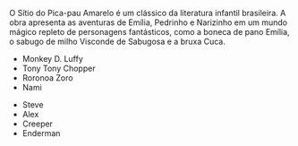  <p id="missao">O Sítio do Pica-pau Amarelo é um clássico da literatura infantil brasileira. A obra apresenta as aventuras de Emília, Pedrinho e Narizinho em um mundo mágico repleto de personagens fantásticos, como a boneca de pano Emília, o sabugo de milho Visconde de Sabugosa e a bruxa Cuca.</p>
   <ul>
    <li class="itens">Monkey D. Luffy</li>
    <li>Tony Tony Chopper</li>
    <li>Roronoa Zoro</li>
    <li class="itens">Nami</li>
</ul>
    <ul>
        <li>Steve</li>
        <li>Alex</li>
        <li>Creeper</li>
        <li>Enderman</li>
    </ul>
    
